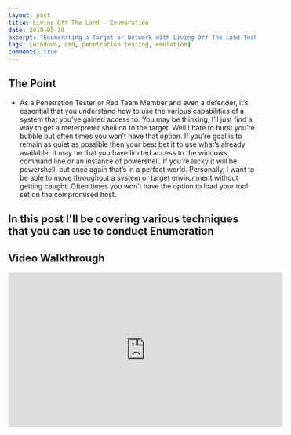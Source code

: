 ```yaml
---
layout: post
title: Living Off The Land - Enumeration
date: 2019-05-18
excerpt: "Enumerating a Target or Network with Living Off The Land Techniques."
tags: [windows, cmd, penetration testing, emulation]
comments: true
---
```


## The Point

* As a Penetration Tester or Red Team Member and even a defender, it’s essential that
you understand how to use the various capabilities of a system that you’ve gained access to.
You may be thinking, I’ll just find a way to get a meterpreter shell on to the target. Well I hate
to burst you’re bubble but often times you won’t have that option. If you’re goal is to remain as
quiet as possible then your best bet it to use what’s already available.
It may be that you have limited access to the windows command line or an instance of
powershell. If you’re lucky it will be powershell, but once again that’s in a perfect world.
Personally, I want to be able to move throughout a system or target environment
without getting caught. Often times you won’t have the option to load your tool set on the
compromised host.


## In this post I'll be covering various techniques that you can use to conduct Enumeration



## Video Walkthrough 

<iframe width="560" height="315" src="https://www.youtube.com/embed/wCd1_2gpZrE" frameborder="0" allow="accelerometer; autoplay; encrypted-media; gyroscope; picture-in-picture" allowfullscreen></iframe>

